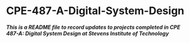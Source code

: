 # CPE-487-A-Digital-System-Design

***This is a README file to record updates to projects completed in CPE 487-A: Digital System Design at Stevens Institute of Technology***
